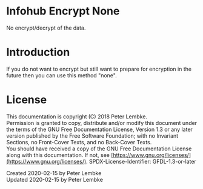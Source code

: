 # Infohub Encrypt None
No encrypt/decrypt of the data.

# Introduction
If you do not want to encrypt but still want to prepare for encryption in the future then you can use this method "none".

# License
This documentation is copyright (C) 2018 Peter Lembke.  
Permission is granted to copy, distribute and/or modify this document under the terms of the GNU Free Documentation License, Version 1.3 or any later version published by the Free Software Foundation; with no Invariant Sections, no Front-Cover Texts, and no Back-Cover Texts.  
You should have received a copy of the GNU Free Documentation License along with this documentation. If not, see [https://www.gnu.org/licenses/](https://www.gnu.org/licenses/).  SPDX-License-Identifier: GFDL-1.3-or-later  

Created 2020-02-15 by Peter Lembke  
Updated 2020-02-15 by Peter Lembke  

